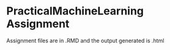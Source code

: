 # PracticalMachineLearning Assignment

Assignment files are in .RMD and the output generated is .html
